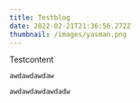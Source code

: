 ```yaml
---
title: Testblog
date: 2022-02-21T21:36:56.272Z
thumbnail: /images/yasman.png
---
```

Testcontent

`awdawdawdaw`

`awdawdawdawdadw`